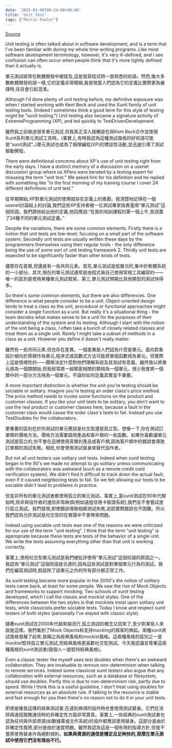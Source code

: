 ```yaml
---
date: '2025-02-08T09:24:00+08:00'
title: 'Unit Test'
tags: ["Martin Fowler"]
---
```


[Source](https://martinfowler.com/bliki/UnitTest.html)

Unit testing is often talked about in software development, and is a term that I've been familiar with during my whole time writing programs. Like most software development terminology, however, it's very ill-defined, and I see confusion can often occur when people think that it's more tightly defined than it actually is.

單元測試經常在軟體開發中被提及,這是我寫程式時一直熟悉的術語。然而,像大多數軟體開發術語一樣,它的定義非常模糊,我發現當人們認為它的定義比實際更為嚴謹時,往往會引起混淆。

Although I'd done plenty of unit testing before, my definitive exposure was when I started working with Kent Beck and used the Xunit family of unit testing tools. (Indeed I sometimes think a good term for this style of testing might be "xunit testing.") Unit testing also became a signature activity of ExtremeProgramming (XP), and led quickly to TestDrivenDevelopment.

雖然我之前做過很多單元測試,但我真正深入接觸是在與Kent Beck合作並使用Xunit系列單元測試工具時。(事實上,有時我認為這種測試風格的好術語可能是“xunit測試”。)單元測試也成為了極限編程(XP)的標誌性活動,並迅速引導了測試驅動開發。

There were definitional concerns about XP's use of unit testing right from the early days. I have a distinct memory of a discussion on a usenet discussion group where us XPers were berated by a testing expert for misusing the term "unit test." We asked him for his definition and he replied with something like "in the first morning of my training course I cover 24 different definitions of unit test."

從早期開始,XP對單元測試的使用就存在定義上的擔憂。我清楚地記得在一個usenet討論組上的討論,我們這些XP支持者被一位測試專家指責濫用“單元測試”這個術語。我們請他給出他的定義,他回應說:“在我的培訓課程的第一個上午,我涵蓋了24種不同的單元測試定義。”

Despite the variations, there are some common elements. Firstly there is a notion that unit tests are low-level, focusing on a small part of the software system. Secondly unit tests are usually written these days by the programmers themselves using their regular tools - the only difference being the use of some sort of unit testing framework 2. Thirdly unit tests are expected to be significantly faster than other kinds of tests.

儘管存在差異,但還是有一些共同元素。首先,單元測試是低層次的,集中於軟體系統的一小部分。其次,現在的單元測試通常是由程式員自己使用常規工具編寫的——唯一的區別是使用某種單元測試框架。第三,單元測試預期比其他類型的測試快得多。

So there's some common elements, but there are also differences. One difference is what people consider to be a unit. Object-oriented design tends to treat a class as the unit, procedural or functional approaches might consider a single function as a unit. But really it's a situational thing - the team decides what makes sense to be a unit for the purposes of their understanding of the system and its testing. Although I start with the notion of the unit being a class, I often take a bunch of closely related classes and treat them as a single unit. Rarely I might take a subset of methods in a class as a unit. However you define it doesn't really matter.

雖然有一些共同元素,但也存在差異。一個差異是人們認為什麼是單元。面向對象設計傾向於將類作為單元,程序式或函數式方法可能將單個函數視為單元。但實際上這是情境性的——團隊決定什麼對他們理解系統及其測試有意義。雖然我以將單元視為一個類開始,但我經常將一組緊密相關的類視為一個單元。很少我會將一個類中的一部分方法視為一個單元。不論你如何定義其實並不重要。

A more important distinction is whether the unit you're testing should be sociable or solitary. Imagine you're testing an order class's price method. The price method needs to invoke some functions on the product and customer classes. If you like your unit tests to be solitary, you don't want to use the real product or customer classes here, because a fault in the customer class would cause the order class's tests to fail. Instead you use TestDoubles for the collaborators.

更重要的區別在於你測試的單元應該是社交型還是孤立型。想像一下,你在測試訂單類的價格方法。價格方法需要調用產品和客戶類的一些函數。如果你喜歡讓單元測試是孤立的,你不會在這裡使用真實的產品或客戶類,因為客戶類中的錯誤會導致訂單類的測試失敗。相反,你會使用測試替身來替代協作者。

But not all unit testers use solitary unit tests. Indeed when xunit testing began in the 90's we made no attempt to go solitary unless communicating with the collaborators was awkward (such as a remote credit card verification system). We didn't find it difficult to track down the actual fault, even if it caused neighboring tests to fail. So we felt allowing our tests to be sociable didn't lead to problems in practice.

但並非所有的單元測試者都使用孤立的單元測試。事實上,當xunit測試在90年代開始時,除非與協作者的通信非常麻煩(例如遠程信用卡驗證系統),我們並不會嘗試進行孤立測試。我們發現,即使錯誤導致相鄰測試失敗,追踪實際錯誤也不困難。所以我們認為允許測試是社交型的在實踐中不會帶來問題。

Indeed using sociable unit tests was one of the reasons we were criticized for our use of the term "unit testing". I think that the term "unit testing" is appropriate because these tests are tests of the behavior of a single unit. We write the tests assuming everything other than that unit is working correctly.

事實上,使用社交型單元測試是我們被批評使用“單元測試”這個術語的原因之一。我認為“單元測試”這個術語是合適的,因為這些測試是對單個單元行為的測試。我們在編寫測試時,假設除了該單元之外的所有部分都正常工作。

As xunit testing became more popular in the 2000's the notion of solitary tests came back, at least for some people. We saw the rise of Mock Objects and frameworks to support mocking. Two schools of xunit testing developed, which I call the classic and mockist styles. One of the differences between the two styles is that mockists insist upon solitary unit tests, while classicists prefer sociable tests. Today I know and respect xunit testers of both styles (personally I've stayed with classic style).

隨著xunit測試在2000年代越來越流行,孤立測試的概念又回來了,至少對某些人來說是這樣。我們看到了Mock Objects和支持mocking的框架的興起。兩種xunit測試風格發展了起來,我稱之為經典風格和mockist風格。這兩種風格的區別之一是mockist堅持孤立單元測試,而經典風格更喜歡社交型測試。今天我認識並尊重這兩種風格的xunit測試者(我個人一直堅持經典風格)。

Even a classic tester like myself uses test doubles when there's an awkward collaboration. They are invaluable to remove non-determinism when talking to remote services. Indeed some classicist xunit testers also argue that any collaboration with external resources, such as a database or filesystem, should use doubles. Partly this is due to non-determinism risk, partly due to speed. While I think this is a useful guideline, I don't treat using doubles for external resources as an absolute rule. If talking to the resource is stable and fast enough for you then there's no reason not to do it in your unit tests.

即使是像我這樣的經典測試者,在遇到麻煩的協作時也會使用測試替身。它們在消除與遠程服務通信時的非確定性方面非常寶貴。事實上,一些經典的xunit測試者也認為任何與外部資源(如數據庫或文件系統)的協作都應該使用替身。這部分是由於非確定性風險,部分是由於速度問題。雖然我認為這是一個有用的指導方針,但我不會將使用替身作為絕對規則。**如果與資源的通信是穩定且足夠快的,那麼在單元測試中使用它們沒有理由不行。**